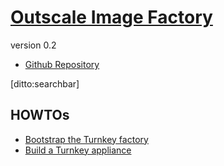 # [Outscale Image Factory]()
version 0.2

- [Github Repository](http://github.com/nodalink/outscale-image-factory)

[ditto:searchbar]

## HOWTOs
- [Bootstrap the Turnkey factory](#docs/bootstrap)
- [Build a Turnkey appliance](#docs/build)
